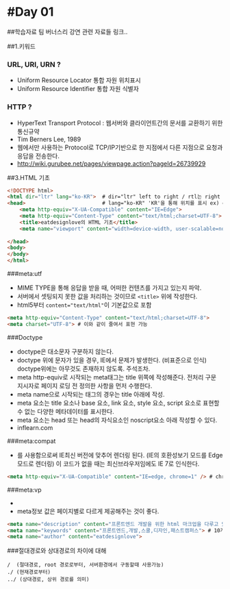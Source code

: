 #Day 01
======
##학습자료
팀 버너스리 강연
관련 자료들 링크..

##1.키워드
### URL, URI, URN ?
- Uniform Resource Locator 통합 자원 위치표시
- Uniform Resource Identifier 통합 자원 식별자

### HTTP ?
- HyperText Transport Protocol : 웹서버와 클라이언트간의 문서를 교환하기 위한 통신규약
- Tim Berners Lee, 1989
- 웹에서만 사용하는 Protocol로 TCP/IP기반으로 한 지점에서 다른 지점으로 요청과 응답을 전송한다.
- http://wiki.gurubee.net/pages/viewpage.action?pageId=26739929

##3.HTML 기초 
```html
<!DOCTYPE html>
<html dir="ltr" lang="ko-KR">  # dir="ltr" left to right / rtl는 right to left (기본값은 ltr)
<head> 						   # lang="ko-KR" 'KR'을 통해 위치를 표시 ex) en-US 미국 / en-GB 영국
	<meta http-equiv="X-UA-Compatible" content="IE=Edge">
	<meta http-equiv="Content-Type" content="text/html;charset=UTF-8">
	<title>eatdesignlove의 HTML 기초</title> 
	<meta name="viewport" content="width=device-width, user-scalable=no, initial-scale=1.0, maximum-scale=1.0, minimum-scale=1.0">
	
</head>
<body>
</body>
</html>

```

###meta:utf
- MIME TYPE을 통해 응답을 받을 때, 어떠한 컨텐츠를 가지고 있는지 파악.
- 서버에서 셋팅되지 못한 값을 처리하는 것이므로 `<title>` 위에 작성한다.
- html5부터 `content="text/html"`이 기본값으로 포함

```html
<meta http-equiv="Content-Type" content="text/html;charset=UTF-8">
<meta charset="UTF-8"> # 이와 같이 줄여서 표현 가능
```

###Doctype
- doctype은 대소문자 구분하지 않는다.
- doctype 위에 문자가 있을 경우, IE에서 문제가 발생한다. 
  (비표준으로 인식) doctype위에는 아무것도 존재하지 않도록. 주석조차.
- meta http-equiv로 시작되는 meta태그는 title 위쪽에 작성해준다. 
  전처리 구문 지시자로 페이지 로딩 전 정의한 사항을 먼저 수행한다.
- meta name으로 시작되는 태그의 경우는 title 아래에 작성.
- meta 요소는 title 요소나 base 요소, link 요소, style 요소, script
	요소로 표현할 수 없는 다양한 메타데이터를 표시한다.
- meta 요소는 head 또는 head의 자식요소인 noscript요소 아래 작성할 수 있다.
- inflearn.com

###meta:compat
- <meta http-equive="X-UA-Compatible" content="IE=Edge">를
	사용함으로써 IE최신 버전에 맞추어 렌더링 된다. (IE의 호환성보기 모드를 Edge모드로 렌더링)
	이 코드가 없을 때는 최신브라우저임에도 IE 7로 인식한다.

```html
<meta http-equiv="X-UA-Compatible" content="IE=edge, chrome=1" /> # chrome=1 이 포함된 부분은 문제.
```

###meta:vp
- <meta name="viewport" content="width=device-width, user-scalable=no, initial-scale=1.0, maximum-scale=1.0, minimum-scale=1.0">
- meta정보 값은 페이지별로 다르게 제공해주는 것이 좋다.

```html
<meta name="description" content="프론트엔드 개발을 위한 html 마크업을 다루고 있습니다."> # 2-300자 내외에서 작성
<meta name="keywords" content="프론트엔드,개발,스쿨,디자인,패스트캠퍼스"> # 10개 내외로 작성한다.
<meta name="author" content="eatdesignlove"> 
```

###절대경로와 상대경로의 차이에 대해

```
/  (절대경로, root 경로로부터, 서버환경에서 구동할때 사용가능) 
./ (현재경로부터)
../ (상대경로, 상위 경로를 의미)
```




<!-- 
###참고자료
###닷컴버블을 극복하고 살아남은 기업의 특징 
- 참여, 공유, 개방(Web 2.0)

####그래서 나오게 된 것 Open API, 그리고 그러한 발전 속에서 AJAX
####canvas와 svg의 차이

####플래시가 없어진 가장 큰 이유는 모바일 환경에서 플래시가 잡아먹는 큰 리소스
 --><!-- ####Wired. 기술이 문화, 경제, 정치에 미친 영향을 다루는 잡지 -->
